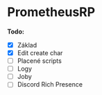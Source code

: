 # PrometheusRP

**Todo:**
- [x] Základ
- [x] Edit create char
- [ ] Placené scripts
- [ ] Logy
- [ ] Joby
- [ ] Discord Rich Presence
